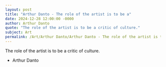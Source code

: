```yaml
---
layout: post
title: "Arthur Danto - The role of the artist is to be a"
date: 2024-12-28 12:00:00 -0000
author: Arthur Danto
quote: "The role of the artist is to be a critic of culture."
subject: Art
permalink: /Art/Arthur Danto/Arthur Danto - The role of the artist is to be a
---
```


The role of the artist is to be a critic of culture.

- Arthur Danto
